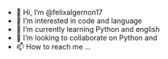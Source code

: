 - 👋 Hi, I’m @felixalgernon17
- 👀 I’m interested in code and language 
- 🌱 I’m currently learning Python and english
- 💞️ I’m looking to collaborate on Python and 
- 📫 How to reach me ...

<!---
felixalgernon17/felixalgernon17 is a ✨ special ✨ repository because its `README.md` (this file) appears on your GitHub profile.
You can click the Preview link to take a look at your changes.
--->
